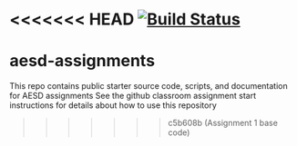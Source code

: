 <<<<<<< HEAD
[![Build Status](https://github.com/SUJANADI/assignment-1-SUJANADI/actions/workflows/github-actions.yml/badge.svg)](https://github.com/SUJANADI/assignment-1-SUJANADI/actions/workflows/github-actions.yml)
=======
# aesd-assignments
This repo contains public starter source code, scripts, and documentation for AESD assignments
See the github classroom assignment start instructions for details about how to use this repository
>>>>>>> c5b608b (Assignment 1 base code)
